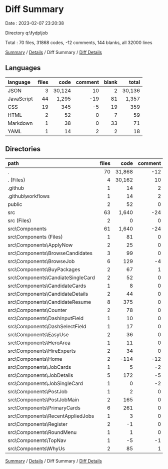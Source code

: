 # Diff Summary

Date : 2023-02-07 23:20:38

Directory q:\\fydp\\job

Total : 70 files,  31868 codes, -12 comments, 144 blanks, all 32000 lines

[Summary](results.md) / [Details](details.md) / Diff Summary / [Diff Details](diff-details.md)

## Languages
| language | files | code | comment | blank | total |
| :--- | ---: | ---: | ---: | ---: | ---: |
| JSON | 3 | 30,124 | 10 | 2 | 30,136 |
| JavaScript | 44 | 1,295 | -19 | 81 | 1,357 |
| CSS | 19 | 345 | -5 | 19 | 359 |
| HTML | 2 | 52 | 0 | 7 | 59 |
| Markdown | 1 | 38 | 0 | 33 | 71 |
| YAML | 1 | 14 | 2 | 2 | 18 |

## Directories
| path | files | code | comment | blank | total |
| :--- | ---: | ---: | ---: | ---: | ---: |
| . | 70 | 31,868 | -12 | 144 | 32,000 |
| . (Files) | 4 | 30,162 | 10 | 35 | 30,207 |
| .github | 1 | 14 | 2 | 2 | 18 |
| .github\\workflows | 1 | 14 | 2 | 2 | 18 |
| public | 2 | 52 | 0 | 7 | 59 |
| src | 63 | 1,640 | -24 | 100 | 1,716 |
| src (Files) | 2 | 0 | 0 | -2 | -2 |
| src\\Components | 61 | 1,640 | -24 | 102 | 1,718 |
| src\\Components (Files) | 1 | 81 | 0 | 2 | 83 |
| src\\Components\\ApplyNow | 2 | 25 | 0 | 3 | 28 |
| src\\Components\\BrowseCandidates | 3 | 99 | 0 | 3 | 102 |
| src\\Components\\BrowseJob | 6 | 129 | -4 | 14 | 139 |
| src\\Components\\BuyPackages | 2 | 67 | 1 | 3 | 71 |
| src\\Components\\CandiateSingleCard | 2 | 52 | 0 | 3 | 55 |
| src\\Components\\CandidateCards | 1 | 8 | 0 | 4 | 12 |
| src\\Components\\CandidateDetails | 2 | 44 | 0 | 3 | 47 |
| src\\Components\\CandidateResume | 8 | 375 | 0 | 21 | 396 |
| src\\Components\\Counter | 2 | 78 | 0 | 4 | 82 |
| src\\Components\\DashInputField | 1 | 10 | 0 | 4 | 14 |
| src\\Components\\DashSelectField | 1 | 17 | 0 | 3 | 20 |
| src\\Components\\EasyUse | 2 | 36 | 0 | 4 | 40 |
| src\\Components\\HeroArea | 1 | 11 | 0 | 3 | 14 |
| src\\Components\\HireExperts | 2 | 34 | 0 | 2 | 36 |
| src\\Components\\Home | 2 | -114 | -12 | -8 | -134 |
| src\\Components\\JobCards | 1 | 5 | -2 | 1 | 4 |
| src\\Components\\JobDetails | 5 | 172 | -5 | 14 | 181 |
| src\\Components\\JobSingleCard | 1 | 0 | -2 | -1 | -3 |
| src\\Components\\PostJob | 1 | 2 | 0 | 1 | 3 |
| src\\Components\\PostJobMain | 2 | 165 | 0 | 5 | 170 |
| src\\Components\\PrimaryCards | 6 | 261 | 0 | 11 | 272 |
| src\\Components\\RecentAppliedJobs | 1 | 3 | 0 | 0 | 3 |
| src\\Components\\Register | 2 | -1 | 0 | -1 | -2 |
| src\\Components\\RoundMenu | 1 | 1 | 0 | 2 | 3 |
| src\\Components\\TopNav | 1 | -5 | -1 | 1 | -5 |
| src\\Components\\WhyUs | 2 | 85 | 1 | 1 | 87 |

[Summary](results.md) / [Details](details.md) / Diff Summary / [Diff Details](diff-details.md)